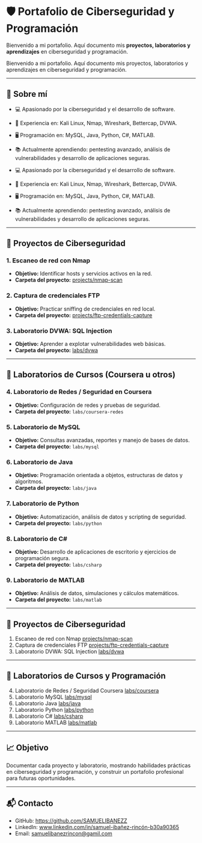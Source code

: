 # 🛡️ Portafolio de Ciberseguridad y Programación


Bienvenido a mi portafolio. Aquí documento mis **proyectos, laboratorios y aprendizajes** en ciberseguridad y programación.

Bienvenido a mi portafolio. Aquí documento mis proyectos, laboratorios y aprendizajes en ciberseguridad y programación.


---

## 👤 Sobre mí

- 💻 Apasionado por la ciberseguridad y el desarrollo de software.  
- 🔐 Experiencia en: Kali Linux, Nmap, Wireshark, Bettercap, DVWA.  
- 🖥️ Programación en: MySQL, Java, Python, C#, MATLAB.  
- 📚 Actualmente aprendiendo: pentesting avanzado, análisis de vulnerabilidades y desarrollo de aplicaciones seguras.  

- 💻 Apasionado por la ciberseguridad y el desarrollo de software.
- 🔐 Experiencia en: Kali Linux, Nmap, Wireshark, Bettercap, DVWA.
- 🖥️ Programación en: MySQL, Java, Python, C#, MATLAB.
- 📚 Actualmente aprendiendo: pentesting avanzado, análisis de vulnerabilidades y desarrollo de aplicaciones seguras.


---

## 📂 Proyectos de Ciberseguridad


### 1. Escaneo de red con Nmap
- **Objetivo:** Identificar hosts y servicios activos en la red.  
- **Carpeta del proyecto:** [projects/nmap-scan](projects/nmap-scan/README.md)  

### 2. Captura de credenciales FTP
- **Objetivo:** Practicar sniffing de credenciales en red local.  
- **Carpeta del proyecto:** [projects/ftp-credentials-capture](projects/ftp-credentials-capture/README.md)  

### 3. Laboratorio DVWA: SQL Injection
- **Objetivo:** Aprender a explotar vulnerabilidades web básicas.  
- **Carpeta del proyecto:** [labs/dvwa](labs/dvwa/README.md)  

---

## 📂 Laboratorios de Cursos (Coursera u otros)

### 4. Laboratorio de Redes / Seguridad en Coursera
- **Objetivo:** Configuración de redes y pruebas de seguridad.  
- **Carpeta del proyecto:** `labs/coursera-redes`  

### 5. Laboratorio de MySQL
- **Objetivo:** Consultas avanzadas, reportes y manejo de bases de datos.  
- **Carpeta del proyecto:** `labs/mysql`  

### 6. Laboratorio de Java
- **Objetivo:** Programación orientada a objetos, estructuras de datos y algoritmos.  
- **Carpeta del proyecto:** `labs/java`  

### 7. Laboratorio de Python
- **Objetivo:** Automatización, análisis de datos y scripting de seguridad.  
- **Carpeta del proyecto:** `labs/python`  

### 8. Laboratorio de C#
- **Objetivo:** Desarrollo de aplicaciones de escritorio y ejercicios de programación segura.  
- **Carpeta del proyecto:** `labs/csharp`  

### 9. Laboratorio de MATLAB
- **Objetivo:** Análisis de datos, simulaciones y cálculos matemáticos.  
- **Carpeta del proyecto:** `labs/matlab`

---
  
## 📂 Proyectos de Ciberseguridad
1. Escaneo de red con Nmap [projects/nmap-scan](projects/nmap-scan/README.md)
2. Captura de credenciales FTP [projects/ftp-credentials-capture](projects/ftp-credentials-capture/README.md)
3. Laboratorio DVWA: SQL Injection [labs/dvwa](labs/dvwa/README.md)

---

## 📂 Laboratorios de Cursos y Programación
4. Laboratorio de Redes / Seguridad Coursera [labs/coursera](labs/coursera/README.md)
5. Laboratorio MySQL [labs/mysql](labs/mysql/README.md)
6. Laboratorio Java [labs/java](labs/java/README.md)
7. Laboratorio Python [labs/python](labs/python/README.md)
8. Laboratorio C# [labs/csharp](labs/csharp/README.md)
9. Laboratorio MATLAB [labs/matlab](labs/matlab/README.md)


---

## 📈 Objetivo

Documentar cada proyecto y laboratorio, mostrando habilidades prácticas en ciberseguridad y programación, y construir un portafolio profesional para futuras oportunidades.


---

## 📬 Contacto

- GitHub: https://github.com/SAMUELIBANEZZ
- LinkedIn: www.linkedin.com/in/samuel-ibañez-rincón-b30a90365 
- Email: samuelibanezrincon@gamil.com

